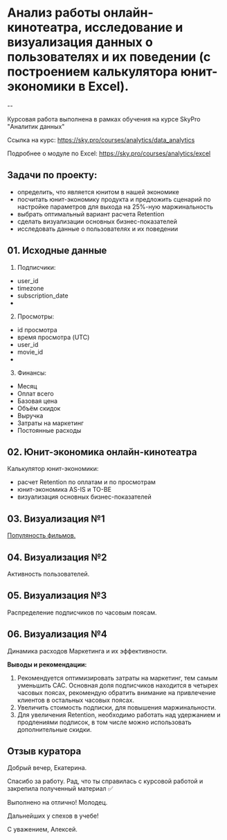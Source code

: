 # Анализ работы онлайн-кинотеатра, исследование и визуализация данных о пользователях и их поведении (с построением калькулятора юнит-экономики в Excel).

--

Курсовая работа выполнена в рамках обучения на курсе SkyPro "Аналитик данных"

Ссылка на курс: https://sky.pro/courses/analytics/data_analytics

Подробнее о модуле по Excel: https://sky.pro/courses/analytics/excel

## Задачи по проекту:

- определить, что является юнитом в нашей экономике
- посчитать юнит-экономику продукта и предложить сценарий по настройке параметров для выхода на 25%-ную маржинальность
- выбрать оптимальный вариант расчета Retention
- сделать визуализации основных бизнес-показателей
- исследовать данные о пользователях и их поведении

## 01. Исходные данные

1. Подписчики:
- user_id
- timezone
- subscription_date
-
2. Просмотры:
- id просмотра	
- время просмотра (UTC)	
- user_id	
- movie_id
-
3. Финансы:
- Месяц
- Оплат всего
- Базовая цена
- Объём скидок
- Выручка
- Затраты на маркетинг
- Постоянные расходы

## 02. Юнит-экономика онлайн-кинотеатра

Калькулятор юнит-экономики:
- расчет Retention по оплатам и по просмотрам
- юнит-экономика AS-IS и TO-BE
- визуализация основных бизнес-показателей

## 03. Визуализация №1
[Популяность фильмов.](https://github.com/EkaterinaBarkovskaya/Skypro/blob/main/Excel%20-%20%D0%9A%D1%83%D1%80%D1%81%D0%BE%D0%B2%D0%B0%D1%8F/03.%20%D0%92%D0%B8%D0%B7%D1%83%D0%B0%D0%BB%D0%B8%D0%B7%D0%B0%D1%86%D0%B8%D1%8F%201.png)

## 04. Визуализация №2
Активность пользователей. 

## 05. Визуализация №3
Распределение подписчиков по часовым поясам. 

## 06. Визуализация №4
Динамика расходов Маркетинга и их эффективности. 

**Выводы и рекомендации:**
1. Рекомендуется оптимизировать затраты на маркетинг, тем самым уменьшить CAC. Основная доля подписчиков находится в четырех часовых поясах, рекомендую обратить внимание на привлечение клиентов в остальных часовых поясах.
2. Увеличить стоимость подписки, для повышения маржинальности.
3. Для увеличения Retention, необходимо работать над удержанием и продлениями подписок, в том числе можно использовать дополнительные скидки.


## Отзыв куратора
Добрый вечер, Екатерина.

Спасибо за работу. Рад, что ты справилась с курсовой работой и закрепила полученный материал ﻿✅﻿

Выполнено на отлично! Молодец.

Дальнейших у спехов в учебе!

С уважением, Алексей.
